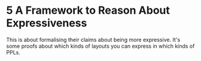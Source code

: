 # 5 A Framework to Reason About Expressiveness
This is about formalising their claims about being more expressive. It's some proofs about which kinds of layouts you can express in which kinds of PPLs.
